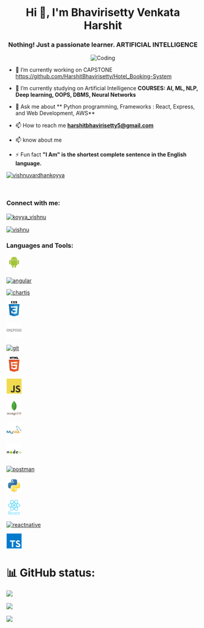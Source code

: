 <h1 align="center">Hi 👋, I'm Bhavirisetty Venkata Harshit</h1>

<h3 align="center">Nothing! Just a passionate learner. ARTIFICIAL INTELLIGENCE</h3>

<div align="center">

<img alt="Coding" height="200" width="350" src="https://blog.imarticus.org/wp-content/uploads/2020/05/de.gif">

</div>

 

 

 

- 🔭 I’m currently working on CAPSTONE  https://github.com/HarshitBhavirisetty/Hotel_Booking-System

 

- 🌱 I’m currently studying on Artificial Intelligence **COURSES: AI, ML, NLP, Deep learning, OOPS, DBMS, Neural Networks**

 

- 💬 Ask me about ** Python programming, Frameworks : React, Express, and Web Development, AWS**

 

- 📫 How to reach me **harshitbhavirisetty5@gmail.com**

- 📫 know about me 

 

 

- ⚡ Fun fact **"I Am" is the shortest complete sentence in the English language.**

 

 

 

 

 

 

<p align="left"> <a href="https://github.com/ryo-ma/github-profile-trophy"><img src="https://github-profile-trophy.vercel.app/?username=vishnuvardhankoyya" alt="vishnuvardhankoyya" /></a> </p>

 

<p align="left"> <a href="https://twitter.com/" target="blank"><img src="https://img.shields.io/twitter/follow/?logo=twitter&style=for-the-badge" alt="" /></a> </p>

 

<h3 align="left">Connect with me:</h3>

<p align="left">

 


<a href="https://www.instagram.com/harshit_bhavirisetty/" target="blank"><img align="center" src="https://raw.githubusercontent.com/rahuldkjain/github-profile-readme-generator/master/src/images/icons/Social/instagram.svg" alt="koyya_vishnu" height="30" width="40" /></a>

<a href="https://www.linkedin.com/in/bhavirisetty-venkata-harshit-b60a8a225" target="blank"><img align="center" src="https://static.vecteezy.com/system/resources/previews/018/930/587/original/linkedin-logo-linkedin-icon-transparent-free-png.png" alt="vishnu" height="30" width="40" /></a>

</p>

 

<h3 align="left">Languages and Tools:</h3>

 

<p align="left"> <a href="https://developer.android.com" target="_blank" rel="noreferrer"> <img src="https://raw.githubusercontent.com/devicons/devicon/master/icons/android/android-original-wordmark.svg" alt="android" width="40" height="40"/> </a>

<a href="https://angular.io" target="_blank" rel="noreferrer"> <img src="https://angular.io/assets/images/logos/angular/angular.svg" alt="angular" width="40" height="40"/> </a>

<a href="https://www.chartjs.org" target="_blank" rel="noreferrer"> <img src="https://www.chartjs.org/media/logo-title.svg" alt="chartjs" width="40" height="40"/> </a>

<a href="https://www.w3schools.com/css/" target="_blank" rel="noreferrer"> <img src="https://raw.githubusercontent.com/devicons/devicon/master/icons/css3/css3-original-wordmark.svg" alt="css3" width="40" height="40"/> </a>

<a href="https://expressjs.com" target="_blank" rel="noreferrer"> <img src="https://raw.githubusercontent.com/devicons/devicon/master/icons/express/express-original-wordmark.svg" alt="express" width="40" height="40"/> </a>

<a href="https://git-scm.com/" target="_blank" rel="noreferrer"> <img src="https://www.vectorlogo.zone/logos/git-scm/git-scm-icon.svg" alt="git" width="40" height="40"/> </a>

 

<a href="https://www.w3.org/html/" target="_blank" rel="noreferrer"> <img src="https://raw.githubusercontent.com/devicons/devicon/master/icons/html5/html5-original-wordmark.svg" alt="html5" width="40" height="40"/> </a>

<a href="https://developer.mozilla.org/en-US/docs/Web/JavaScript" target="_blank" rel="noreferrer"> <img src="https://raw.githubusercontent.com/devicons/devicon/master/icons/javascript/javascript-original.svg" alt="javascript" width="40" height="40"/> </a>

<a href="https://www.mongodb.com/" target="_blank" rel="noreferrer"> <img src="https://raw.githubusercontent.com/devicons/devicon/master/icons/mongodb/mongodb-original-wordmark.svg" alt="mongodb" width="40" height="40"/> </a>

<a href="https://www.mysql.com/" target="_blank" rel="noreferrer"> <img src="https://raw.githubusercontent.com/devicons/devicon/master/icons/mysql/mysql-original-wordmark.svg" alt="mysql" width="40" height="40"/> </a>

<a href="https://nodejs.org" target="_blank" rel="noreferrer"> <img src="https://raw.githubusercontent.com/devicons/devicon/master/icons/nodejs/nodejs-original-wordmark.svg" alt="nodejs" width="40" height="40"/> </a>

 

<a href="https://postman.com" target="_blank" rel="noreferrer"> <img src="https://www.vectorlogo.zone/logos/getpostman/getpostman-icon.svg" alt="postman" width="40" height="40"/> </a>

<a href="https://www.python.org" target="_blank" rel="noreferrer"> <img src="https://raw.githubusercontent.com/devicons/devicon/master/icons/python/python-original.svg" alt="python" width="40" height="40"/> </a>

<a href="https://reactjs.org/" target="_blank" rel="noreferrer"> <img src="https://raw.githubusercontent.com/devicons/devicon/master/icons/react/react-original-wordmark.svg" alt="react" width="40" height="40"/> </a>

<a href="https://reactnative.dev/" target="_blank" rel="noreferrer"> <img src="https://reactnative.dev/img/header_logo.svg" alt="reactnative" width="40" height="40"/> </a>

<a href="https://www.typescriptlang.org/" target="_blank" rel="noreferrer"> <img src="https://raw.githubusercontent.com/devicons/devicon/master/icons/typescript/typescript-original.svg" alt="typescript" width="40" height="40"/></a> </p>

 

 

# 📊 GitHub status:

 

![](https://github-readme-stats.vercel.app/api?username=HarshitBhavirisetty&theme=dark&hide_border=false&include_all_commits=false&count_private=false)<br/>

 

![](https://github-readme-streak-stats.herokuapp.com/?user=HarshitBhavirisetty&theme=dark&hide_border=false)<br/>

 

![](https://github-readme-stats.vercel.app/api/top-langs/?username=HarshitBhavirisetty&theme=dark&hide_border=false&include_all_commits=false&count_private=false&layout=compact)
